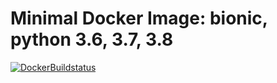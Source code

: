 # Minimal Docker Image: bionic, python 3.6, 3.7, 3.8

[![DockerBuildstatus](https://img.shields.io/docker/build/khau/bionic_python.svg)](https://hub.docker.com/r/khau/bionic_python/)

